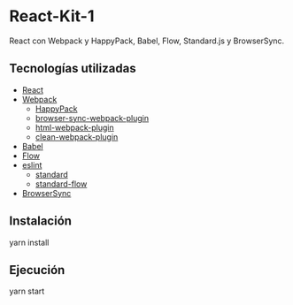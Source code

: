 # React-Kit-1
React con Webpack y HappyPack, Babel, Flow, Standard.js y BrowserSync.

## Tecnologías utilizadas

- [React](https://facebook.github.io/react/)
- [Webpack](https://webpack.github.io/)
  - [HappyPack](https://github.com/amireh/happypack)
  - [browser-sync-webpack-plugin](https://gist.github.com/robinrendle/0bb0b9e55fafa1cc0c64ff4b5776df05)
  - [html-webpack-plugin](https://github.com/jantimon/html-webpack-plugin)
  - [clean-webpack-plugin](https://github.com/johnagan/clean-webpack-plugin)
- [Babel](https://babeljs.io/)
- [Flow](https://flow.org/)
- [eslint](http://eslint.org/)
  - [standard](https://github.com/feross/standard)
  - [standard-flow](https://github.com/Gozala/standard-flow)
- [BrowserSync](https://www.browsersync.io/)

## Instalación

yarn install

## Ejecución

yarn start
